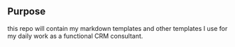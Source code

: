## Purpose  

this repo will contain my markdown templates and other templates I use for my daily work as a functional CRM consultant.
